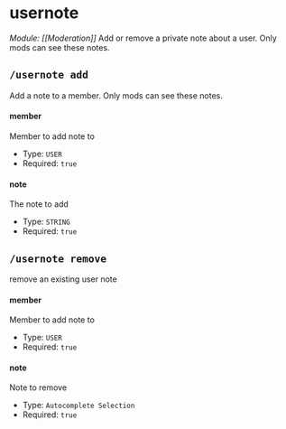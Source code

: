 # usernote
*Module: [[Moderation]]*
Add or remove a private note about a user. Only mods can see these notes.
## `/usernote add`
Add a note to a member. Only mods can see these notes.
#### member
Member to add note to
- Type: `USER`
- Required: `true`
#### note
The note to add
- Type: `STRING`
- Required: `true`
## `/usernote remove`
remove an existing user note
#### member
Member to add note to
- Type: `USER`
- Required: `true`
#### note
Note to remove
- Type: `Autocomplete Selection`
- Required: `true`